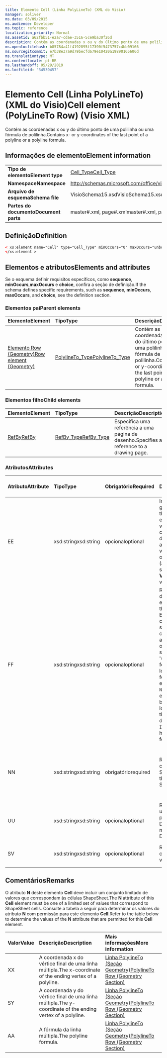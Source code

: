 ```yaml
---
title: Elemento Cell (Linha PolyLineTo) (XML do Visio)
manager: soliver
ms.date: 03/09/2015
ms.audience: Developer
ms.topic: reference
localization_priority: Normal
ms.assetid: a62fbb51-e2a7-cdae-3516-5ce9ba30f26d
description: Contém as coordenadas x ou y do último ponto de uma polilinha ou uma fórmula de polilinha.
ms.openlocfilehash: b85784a41f4192895f17390f5473757c4bb09166
ms.sourcegitcommit: e7b38e37a9d79becfd679e10420a19890165606d
ms.translationtype: MT
ms.contentlocale: pt-BR
ms.lasthandoff: 05/29/2019
ms.locfileid: "34539457"
---
```

# <a name="cell-element-polylineto-row-visio-xml"></a><span data-ttu-id="3024a-103">Elemento Cell (Linha PolyLineTo) (XML do Visio)</span><span class="sxs-lookup"><span data-stu-id="3024a-103">Cell element (PolyLineTo Row) (Visio XML)</span></span>

<span data-ttu-id="3024a-104">Contém as coordenadas x ou y do último ponto de uma polilinha ou uma fórmula de polilinha.</span><span class="sxs-lookup"><span data-stu-id="3024a-104">Contains x- or y-coordinates of the last point of a polyline or a polyline formula.</span></span>
  
## <a name="element-information"></a><span data-ttu-id="3024a-105">Informações de elemento</span><span class="sxs-lookup"><span data-stu-id="3024a-105">Element information</span></span>

|||
|:-----|:-----|
|<span data-ttu-id="3024a-106">**Tipo de elemento**</span><span class="sxs-lookup"><span data-stu-id="3024a-106">**Element type**</span></span> <br/> |[<span data-ttu-id="3024a-107">Cell_Type</span><span class="sxs-lookup"><span data-stu-id="3024a-107">Cell_Type</span></span>](cell_type-complextypevisio-xml.md) <br/> |
|<span data-ttu-id="3024a-108">**Namespace**</span><span class="sxs-lookup"><span data-stu-id="3024a-108">**Namespace**</span></span> <br/> |http://schemas.microsoft.com/office/visio/2012/main  <br/> |
|<span data-ttu-id="3024a-109">**Arquivo de esquema**</span><span class="sxs-lookup"><span data-stu-id="3024a-109">**Schema file**</span></span> <br/> |<span data-ttu-id="3024a-110">VisioSchema15.xsd</span><span class="sxs-lookup"><span data-stu-id="3024a-110">VisioSchema15.xsd</span></span>  <br/> |
|<span data-ttu-id="3024a-111">**Partes do documento**</span><span class="sxs-lookup"><span data-stu-id="3024a-111">**Document parts**</span></span> <br/> |<span data-ttu-id="3024a-112">master#.xml, page#.xml</span><span class="sxs-lookup"><span data-stu-id="3024a-112">master#.xml, page#.xml</span></span>  <br/> |
   
## <a name="definition"></a><span data-ttu-id="3024a-113">Definição</span><span class="sxs-lookup"><span data-stu-id="3024a-113">Definition</span></span>

```XML
< xs:element name="Cell" type="Cell_Type" minOccurs="0" maxOccurs="unbounded" >
</xs:element >
```

## <a name="elements-and-attributes"></a><span data-ttu-id="3024a-114">Elementos e atributos</span><span class="sxs-lookup"><span data-stu-id="3024a-114">Elements and attributes</span></span>

<span data-ttu-id="3024a-115">Se o esquema definir requisitos específicos, como **sequence**, **minOccurs**,**maxOccurs** e **choice**, confira a seção de definição.</span><span class="sxs-lookup"><span data-stu-id="3024a-115">If the schema defines specific requirements, such as **sequence**, **minOccurs**, **maxOccurs**, and **choice**, see the definition section.</span></span> 
  
### <a name="parent-elements"></a><span data-ttu-id="3024a-116">Elementos pai</span><span class="sxs-lookup"><span data-stu-id="3024a-116">Parent elements</span></span>

|<span data-ttu-id="3024a-117">**Elemento**</span><span class="sxs-lookup"><span data-stu-id="3024a-117">**Element**</span></span>|<span data-ttu-id="3024a-118">**Tipo**</span><span class="sxs-lookup"><span data-stu-id="3024a-118">**Type**</span></span>|<span data-ttu-id="3024a-119">**Descrição**</span><span class="sxs-lookup"><span data-stu-id="3024a-119">**Description**</span></span>|
|:-----|:-----|:-----|
|[<span data-ttu-id="3024a-120">Elemento Row (Geometry)</span><span class="sxs-lookup"><span data-stu-id="3024a-120">Row element (Geometry)</span></span>](row-element-geometry-sectionvisio-xml.md) <br/> |[<span data-ttu-id="3024a-121">PolylineTo_Type</span><span class="sxs-lookup"><span data-stu-id="3024a-121">PolylineTo_Type</span></span>](polylineto_type-complextypevisio-xml.md) <br/> |<span data-ttu-id="3024a-122">Contém as coordenadas x ou y do último ponto de uma polilinha ou uma fórmula de polilinha.</span><span class="sxs-lookup"><span data-stu-id="3024a-122">Contains x- or y-coordinates of the last point of a polyline or a polyline formula.</span></span>  <br/> |
   
### <a name="child-elements"></a><span data-ttu-id="3024a-123">Elementos filho</span><span class="sxs-lookup"><span data-stu-id="3024a-123">Child elements</span></span>

|<span data-ttu-id="3024a-124">**Elemento**</span><span class="sxs-lookup"><span data-stu-id="3024a-124">**Element**</span></span>|<span data-ttu-id="3024a-125">**Tipo**</span><span class="sxs-lookup"><span data-stu-id="3024a-125">**Type**</span></span>|<span data-ttu-id="3024a-126">**Descrição**</span><span class="sxs-lookup"><span data-stu-id="3024a-126">**Description**</span></span>|
|:-----|:-----|:-----|
|[<span data-ttu-id="3024a-127">RefBy</span><span class="sxs-lookup"><span data-stu-id="3024a-127">RefBy</span></span>](refby-element-cell_type-complextypevisio-xml.md) <br/> |[<span data-ttu-id="3024a-128">RefBy_Type</span><span class="sxs-lookup"><span data-stu-id="3024a-128">RefBy_Type</span></span>](refby_type-complextypevisio-xml.md) <br/> |<span data-ttu-id="3024a-129">Especifica uma referência a uma página de desenho.</span><span class="sxs-lookup"><span data-stu-id="3024a-129">Specifies a reference to a drawing page.</span></span>  <br/> |
   
### <a name="attributes"></a><span data-ttu-id="3024a-130">Atributos</span><span class="sxs-lookup"><span data-stu-id="3024a-130">Attributes</span></span>

|<span data-ttu-id="3024a-131">**Atributo**</span><span class="sxs-lookup"><span data-stu-id="3024a-131">**Attribute**</span></span>|<span data-ttu-id="3024a-132">**Tipo**</span><span class="sxs-lookup"><span data-stu-id="3024a-132">**Type**</span></span>|<span data-ttu-id="3024a-133">**Obrigatório**</span><span class="sxs-lookup"><span data-stu-id="3024a-133">**Required**</span></span>|<span data-ttu-id="3024a-134">**Descrição**</span><span class="sxs-lookup"><span data-stu-id="3024a-134">**Description**</span></span>|<span data-ttu-id="3024a-135">**Valores possíveis**</span><span class="sxs-lookup"><span data-stu-id="3024a-135">**Possible values**</span></span>|
|:-----|:-----|:-----|:-----|:-----|
|<span data-ttu-id="3024a-136">E</span><span class="sxs-lookup"><span data-stu-id="3024a-136">E</span></span>  <br/> |<span data-ttu-id="3024a-137">xsd:string</span><span class="sxs-lookup"><span data-stu-id="3024a-137">xsd:string</span></span>  <br/> |<span data-ttu-id="3024a-138">opcional</span><span class="sxs-lookup"><span data-stu-id="3024a-138">optional</span></span>  <br/> |<span data-ttu-id="3024a-139">Indica que a fórmula gera um erro.</span><span class="sxs-lookup"><span data-stu-id="3024a-139">Indicates that the formula evaluates to an error.</span></span> <span data-ttu-id="3024a-140">O valor de **E** é atual (uma cadeia de mensagem de erro); o valor do atributo **V** é o último valor válido.</span><span class="sxs-lookup"><span data-stu-id="3024a-140">The value of **E** is the current value (an error message string); the value of the **V** attribute is the last valid value.</span></span>  <br/> |<span data-ttu-id="3024a-141">Uma cadeia de caracteres de mensagem de erro.</span><span class="sxs-lookup"><span data-stu-id="3024a-141">An error message string.</span></span>  <br/> |
|<span data-ttu-id="3024a-142">F</span><span class="sxs-lookup"><span data-stu-id="3024a-142">F</span></span>  <br/> |<span data-ttu-id="3024a-143">xsd:string</span><span class="sxs-lookup"><span data-stu-id="3024a-143">xsd:string</span></span>  <br/> |<span data-ttu-id="3024a-144">opcional</span><span class="sxs-lookup"><span data-stu-id="3024a-144">optional</span></span>  <br/> | <span data-ttu-id="3024a-145">Representa a fórmula do elemento.</span><span class="sxs-lookup"><span data-stu-id="3024a-145">Represents the element's formula.</span></span> <span data-ttu-id="3024a-146">Esse atributo pode conter uma das seguintes cadeias de caracteres:</span><span class="sxs-lookup"><span data-stu-id="3024a-146">This attribute can contain one of the following strings:</span></span>  <br/>  <span data-ttu-id="3024a-147">'(alguma fórmula)' se a fórmula existir localmente</span><span class="sxs-lookup"><span data-stu-id="3024a-147">'(some formula)' if the formula exists locally</span></span>  <br/>  <span data-ttu-id="3024a-148">`No Formula` se a fórmula estiver excluída ou bloqueada localmente</span><span class="sxs-lookup"><span data-stu-id="3024a-148">`No Formula` if the formula is locally deleted or blocked</span></span>  <br/>  <span data-ttu-id="3024a-149">`Inh` se a fórmula for herdada.</span><span class="sxs-lookup"><span data-stu-id="3024a-149">`Inh` if the formula is inherited.</span></span>  <br/> |<span data-ttu-id="3024a-150">Uma fórmula.</span><span class="sxs-lookup"><span data-stu-id="3024a-150">A formula.</span></span>  <br/> |
|<span data-ttu-id="3024a-151">N</span><span class="sxs-lookup"><span data-stu-id="3024a-151">N</span></span>  <br/> |<span data-ttu-id="3024a-152">xsd:string</span><span class="sxs-lookup"><span data-stu-id="3024a-152">xsd:string</span></span>  <br/> |<span data-ttu-id="3024a-153">obrigatório</span><span class="sxs-lookup"><span data-stu-id="3024a-153">required</span></span>  <br/> |<span data-ttu-id="3024a-154">Representa o nome da célula ShapeSheet.</span><span class="sxs-lookup"><span data-stu-id="3024a-154">Represents the name of the ShapeSheet cell.</span></span>  <br/> |<span data-ttu-id="3024a-155">O nome da célula ShapeSheet.</span><span class="sxs-lookup"><span data-stu-id="3024a-155">The name of the ShapeSheet cell.</span></span>  <br/> <span data-ttu-id="3024a-156">Confira a seção Comentários abaixo.</span><span class="sxs-lookup"><span data-stu-id="3024a-156">See the Remarks section below.</span></span>  <br/> |
|<span data-ttu-id="3024a-157">U</span><span class="sxs-lookup"><span data-stu-id="3024a-157">U</span></span>  <br/> |<span data-ttu-id="3024a-158">xsd:string</span><span class="sxs-lookup"><span data-stu-id="3024a-158">xsd:string</span></span>  <br/> |<span data-ttu-id="3024a-159">opcional</span><span class="sxs-lookup"><span data-stu-id="3024a-159">optional</span></span>  <br/> |<span data-ttu-id="3024a-160">Representa uma unidade de medida. O padrão é DL.</span><span class="sxs-lookup"><span data-stu-id="3024a-160">Represents a unit of measure The default is DL.</span></span>  <br/> |<span data-ttu-id="3024a-161">As unidades da célula.</span><span class="sxs-lookup"><span data-stu-id="3024a-161">The units of the cell.</span></span>  <br/> |
|<span data-ttu-id="3024a-162">S</span><span class="sxs-lookup"><span data-stu-id="3024a-162">V</span></span>  <br/> |<span data-ttu-id="3024a-163">xsd:string</span><span class="sxs-lookup"><span data-stu-id="3024a-163">xsd:string</span></span>  <br/> |<span data-ttu-id="3024a-164">opcional</span><span class="sxs-lookup"><span data-stu-id="3024a-164">optional</span></span>  <br/> |<span data-ttu-id="3024a-165">Representa o valor da célula.</span><span class="sxs-lookup"><span data-stu-id="3024a-165">Represents the value of the cell.</span></span>  <br/> |<span data-ttu-id="3024a-166">O valor da célula ShapeSheet.</span><span class="sxs-lookup"><span data-stu-id="3024a-166">The value of the ShapeSheet cell.</span></span>  <br/> |
   
## <a name="remarks"></a><span data-ttu-id="3024a-167">Comentários</span><span class="sxs-lookup"><span data-stu-id="3024a-167">Remarks</span></span>

<span data-ttu-id="3024a-168">O atributo **N** deste elemento **Cell** deve incluir um conjunto limitado de valores que correspondam às células ShapeSheet.</span><span class="sxs-lookup"><span data-stu-id="3024a-168">The **N** attribute of this **Cell** element must be one of a limited set of values that correspond to ShapeSheet cells.</span></span> <span data-ttu-id="3024a-169">Consulte a tabela a seguir para determinar os valores do atributo **N** com permissão para este elemento **Cell**.</span><span class="sxs-lookup"><span data-stu-id="3024a-169">Refer to the table below to determine the values of the **N** attribute that are permitted for this **Cell** element.</span></span> 
  
|<span data-ttu-id="3024a-170">**Valor**</span><span class="sxs-lookup"><span data-stu-id="3024a-170">**Value**</span></span>|<span data-ttu-id="3024a-171">**Descrição**</span><span class="sxs-lookup"><span data-stu-id="3024a-171">**Description**</span></span>|<span data-ttu-id="3024a-172">**Mais informações**</span><span class="sxs-lookup"><span data-stu-id="3024a-172">**More information**</span></span>|
|:-----|:-----|:-----|
|<span data-ttu-id="3024a-173">X</span><span class="sxs-lookup"><span data-stu-id="3024a-173">X</span></span>  <br/> |<span data-ttu-id="3024a-174">A coordenada x do vértice final de uma linha múltipla.</span><span class="sxs-lookup"><span data-stu-id="3024a-174">The x-coordinate of the ending vertex of a polyline.</span></span>  <br/> |[<span data-ttu-id="3024a-175">Linha PolylineTo (Seção Geometry)</span><span class="sxs-lookup"><span data-stu-id="3024a-175">PolylineTo Row (Geometry Section)</span></span>](polylineto-row-geometry-section.md) <br/> |
|<span data-ttu-id="3024a-176">S</span><span class="sxs-lookup"><span data-stu-id="3024a-176">Y</span></span>  <br/> |<span data-ttu-id="3024a-177">A coordenada y do vértice final de uma linha múltipla.</span><span class="sxs-lookup"><span data-stu-id="3024a-177">The y-coordinate of the ending vertex of a polyline.</span></span>  <br/> |[<span data-ttu-id="3024a-178">Linha PolylineTo (Seção Geometry)</span><span class="sxs-lookup"><span data-stu-id="3024a-178">PolylineTo Row (Geometry Section)</span></span>](polylineto-row-geometry-section.md) <br/> |
|<span data-ttu-id="3024a-179">A</span><span class="sxs-lookup"><span data-stu-id="3024a-179">A</span></span>  <br/> |<span data-ttu-id="3024a-180">A fórmula da linha múltipla.</span><span class="sxs-lookup"><span data-stu-id="3024a-180">The polyline formula.</span></span>  <br/> |[<span data-ttu-id="3024a-181">Linha PolylineTo (Seção Geometry)</span><span class="sxs-lookup"><span data-stu-id="3024a-181">PolylineTo Row (Geometry Section)</span></span>](polylineto-row-geometry-section.md) <br/> |
   


